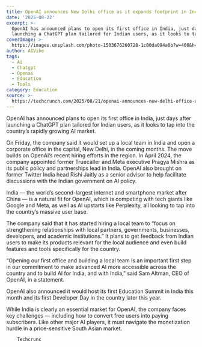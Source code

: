 ```yaml
---
title: OpenAI announces New Delhi office as it expands footprint in India
date: '2025-08-22'
excerpt: >-
  OpenAI has announced plans to open its first office in India, just days after
  launching a ChatGPT plan tailored for Indian users, as it looks to tap i...
coverImage: >-
  https://images.unsplash.com/photo-1503676260728-1c00da094a0b?w=400&h=200&fit=crop&auto=format
author: AIVibe
tags:
  - Ai
  - Chatgpt
  - Openai
  - Education
  - Tools
category: Education
source: >-
  https://techcrunch.com/2025/08/21/openai-announces-new-delhi-office-as-it-expands-footprint-in-india/
---
```

OpenAI has announced plans to open its first office in India, just days after launching a ChatGPT plan tailored for Indian users, as it looks to tap into the country’s rapidly growing AI market.

On Friday, the company said it would set up a local team in India and open a corporate office in the capital, New Delhi, in the coming months. The move builds on OpenAI’s recent hiring efforts in the region. In April 2024, the company appointed former Truecaller and Meta executive Pragya Mishra as its public policy and partnerships lead in India. OpenAI also brought on former Twitter India head Rishi Jaitly as a senior advisor to help facilitate discussions with the Indian government on AI policy.


	
	




	
	



India — the world’s second-largest internet and smartphone market after China — is a natural fit for OpenAI, which is competing with tech giants like Google and Meta, as well as AI upstarts like Perplexity, all looking to tap into the country’s massive user base.

The company said that it has started hiring a local team to “focus on strengthening relationships with local partners, governments, businesses, developers, and academic institutions.” It plans to get feedback from Indian users to make its products relevant for the local audience and even build features and tools specifically for the country.

“Opening our first office and building a local team is an important first step in our commitment to make advanced AI more accessible across the country and to build AI for India, and with India,” said Sam Altman, CEO of OpenAI, in a statement.

OpenAI also announced it would host its first Education Summit in India this month and its first Developer Day in the country later this year.

While India is clearly an essential market for OpenAI, the company faces key challenges — including how to convert free users into paying subscribers. Like other major AI players, it must navigate the monetization hurdle in a price-sensitive South Asian market.

	
		
					
		Techcrunc
